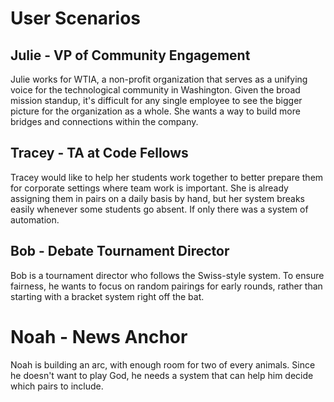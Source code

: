 # User Scenarios


## Julie - VP of Community Engagement

Julie works for WTIA, a non-profit organization that serves as a unifying voice for the technological community in Washington.  Given the broad mission standup, it's difficult for any single employee to see the bigger picture for the organization as a whole.  She wants a way to build more bridges and connections within the company.

## Tracey - TA at Code Fellows

Tracey would like to help her students work together to better prepare them for corporate settings where team work is important.  She is already assigning them in pairs on a daily basis by hand, but her system breaks easily whenever some students go absent.  If only there was a system of automation.

## Bob - Debate Tournament Director

Bob is a tournament director who follows the Swiss-style system.  To ensure fairness, he wants to focus on random pairings for early rounds, rather than starting with a bracket system right off the bat.

# Noah - News Anchor

Noah is building an arc, with enough room for two of every animals.  Since he doesn't want to play God, he needs a system that can help him decide which pairs to include.
